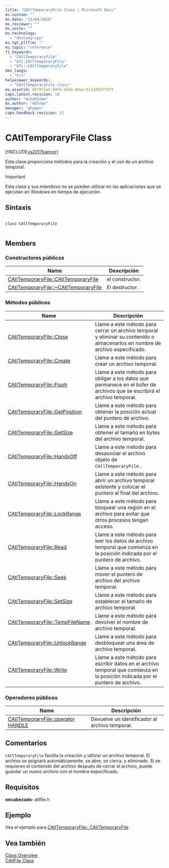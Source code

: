 ```yaml
---
title: "CAtlTemporaryFile Class | Microsoft Docs"
ms.custom: ""
ms.date: "11/04/2016"
ms.reviewer: ""
ms.suite: ""
ms.technology: 
  - "devlang-cpp"
ms.tgt_pltfrm: ""
ms.topic: "reference"
f1_keywords: 
  - "CAtlTemporaryFile"
  - "ATL.CAtlTemporaryFile"
  - "ATL::CAtlTemporaryFile"
dev_langs: 
  - "C++"
helpviewer_keywords: 
  - "CAtlTemporaryFile class"
ms.assetid: 05f0f2a5-94f6-4594-8dae-b114292ff5f9
caps.latest.revision: 18
author: "mikeblome"
ms.author: "mblome"
manager: "ghogen"
caps.handback.revision: 21
---
```

# CAtlTemporaryFile Class
[!INCLUDE[vs2017banner](../../assembler/inline/includes/vs2017banner.md)]

Esta clase proporciona métodos para la creación y el uso de un archivo temporal.  
  
> [!IMPORTANT]
>  Esta clase y sus miembros no se pueden utilizar en las aplicaciones que se ejecutan en Windows en tiempo de ejecución.  
  
## Sintaxis  
  
```  
  
class CAtlTemporaryFile  
  
```  
  
## Members  
  
### Constructores públicos  
  
|Name|Descripción|  
|----------|-----------------|  
|[CAtlTemporaryFile::CAtlTemporaryFile](../Topic/CAtlTemporaryFile::CAtlTemporaryFile.md)|el constructor.|  
|[CAtlTemporaryFile::~CAtlTemporaryFile](../Topic/CAtlTemporaryFile::~CAtlTemporaryFile.md)|El destructor.|  
  
### Métodos públicos  
  
|Name|Descripción|  
|----------|-----------------|  
|[CAtlTemporaryFile::Close](../Topic/CAtlTemporaryFile::Close.md)|Llame a este método para cerrar un archivo temporal y eliminar su contenido o almacenarlos en nombre de archivo especificado.|  
|[CAtlTemporaryFile::Create](../Topic/CAtlTemporaryFile::Create.md)|Llame a este método para crear un archivo temporal.|  
|[CAtlTemporaryFile::Flush](../Topic/CAtlTemporaryFile::Flush.md)|Llame a este método para obligar a los datos que permanece en el búfer de archivos que se escribirá el archivo temporal.|  
|[CAtlTemporaryFile::GetPosition](../Topic/CAtlTemporaryFile::GetPosition.md)|Llame a este método para obtener la posición actual del puntero de archivo.|  
|[CAtlTemporaryFile::GetSize](../Topic/CAtlTemporaryFile::GetSize.md)|Llame a este método para obtener el tamaño en bytes del archivo temporal.|  
|[CAtlTemporaryFile::HandsOff](../Topic/CAtlTemporaryFile::HandsOff.md)|Llame a este método para desasociar el archivo objeto de `CAtlTemporaryFile` .|  
|[CAtlTemporaryFile::HandsOn](../Topic/CAtlTemporaryFile::HandsOn.md)|Llame a este método para abrir un archivo temporal existente y colocar el puntero al final del archivo.|  
|[CAtlTemporaryFile::LockRange](../Topic/CAtlTemporaryFile::LockRange.md)|Llame a este método para bloquear una región en el archivo para evitar que otros procesos tengan acceso.|  
|[CAtlTemporaryFile::Read](../Topic/CAtlTemporaryFile::Read.md)|Llame a este método para leer los datos de archivo temporal que comienza en la posición indicada por el puntero de archivo.|  
|[CAtlTemporaryFile::Seek](../Topic/CAtlTemporaryFile::Seek.md)|Llame a este método para mover el puntero de archivo del archivo temporal.|  
|[CAtlTemporaryFile::SetSize](../Topic/CAtlTemporaryFile::SetSize.md)|Llame a este método para establecer el tamaño de archivo temporal.|  
|[CAtlTemporaryFile::TempFileName](../Topic/CAtlTemporaryFile::TempFileName.md)|Llame a este método para devolver el nombre de archivo temporal.|  
|[CAtlTemporaryFile::UnlockRange](../Topic/CAtlTemporaryFile::UnlockRange.md)|Llame a este método para desbloquear una área de archivo temporal.|  
|[CAtlTemporaryFile::Write](../Topic/CAtlTemporaryFile::Write.md)|Llame a este método para escribir datos en el archivo temporal que comienza en la posición indicada por el puntero de archivo.|  
  
### Operadores públicos  
  
|Name|Descripción|  
|----------|-----------------|  
|[CAtlTemporaryFile::operator HANDLE](../Topic/CAtlTemporaryFile::operator%20HANDLE.md)|Devuelve un identificador al archivo temporal.|  
  
## Comentarios  
 `CAtlTemporaryFile` facilita la creación y utilizar un archivo temporal.  El archivo se asignará automáticamente, se abre, se cierra, y eliminado.  Si se requieren el contenido del archivo después de cerrar el archivo, puede guardar un nuevo archivo con el nombre especificado.  
  
## Requisitos  
 **encabezado:** atlfile.h  
  
## Ejemplo  
 Vea el ejemplo para [CAtlTemporaryFile:: CAtlTemporaryFile](../Topic/CAtlTemporaryFile::CAtlTemporaryFile.md).  
  
## Vea también  
 [Class Overview](../../atl/atl-class-overview.md)   
 [CAtlFile Class](../../atl/reference/catlfile-class.md)